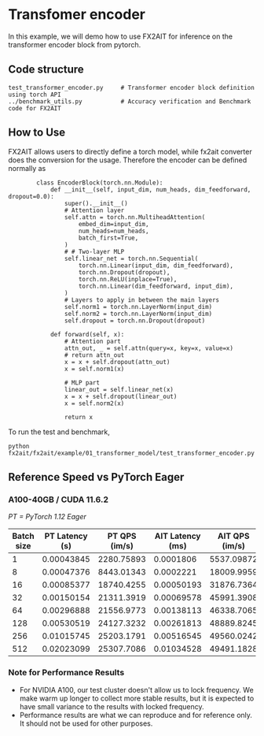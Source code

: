 # Transfomer encoder

In this example, we will demo how to use FX2AIT for inference on the transformer encoder block from pytorch.

## Code structure
```
test_transformer_encoder.py     # Transformer encoder block definition using torch API
../benchmark_utils.py           # Accuracy verification and Benchmark code for FX2AIT
```

## How to Use
FX2AIT allows users to directly define a torch model, while fx2ait converter does the conversion for the usage.
Therefore the encoder can be defined normally as
```
        class EncoderBlock(torch.nn.Module):
            def __init__(self, input_dim, num_heads, dim_feedforward, dropout=0.0):
                super().__init__()
                # Attention layer
                self.attn = torch.nn.MultiheadAttention(
                    embed_dim=input_dim,
                    num_heads=num_heads,
                    batch_first=True,
                )
                # # Two-layer MLP
                self.linear_net = torch.nn.Sequential(
                    torch.nn.Linear(input_dim, dim_feedforward),
                    torch.nn.Dropout(dropout),
                    torch.nn.ReLU(inplace=True),
                    torch.nn.Linear(dim_feedforward, input_dim),
                )
                # Layers to apply in between the main layers
                self.norm1 = torch.nn.LayerNorm(input_dim)
                self.norm2 = torch.nn.LayerNorm(input_dim)
                self.dropout = torch.nn.Dropout(dropout)

            def forward(self, x):
                # Attention part
                attn_out, _ = self.attn(query=x, key=x, value=x)
                # return attn_out
                x = x + self.dropout(attn_out)
                x = self.norm1(x)

                # MLP part
                linear_out = self.linear_net(x)
                x = x + self.dropout(linear_out)
                x = self.norm2(x)

                return x
```
To run the test and benchmark,
```
python fx2ait/fx2ait/example/01_transformer_model/test_transformer_encoder.py
```

## Reference Speed vs PyTorch Eager

### A100-40GB / CUDA 11.6.2
_PT = PyTorch 1.12 Eager_

| Batch size | PT Latency (s) | PT QPS (im/s) | AIT Latency (ms) | AIT QPS (im/s) | Speedup    |
|------------|----------------|---------------|------------------|----------------|------------|
|          1 |     0.00043845 |    2280.75893 |        0.0001806 |     5537.09872 | 2.42774396 |
|          8 |     0.00047376 |    8443.01343 |        0.0002221 |     18009.9959 | 2.13312416 |
|         16 |     0.00085377 |    18740.4255 |       0.00050193 |     31876.7364 | 1.90096119 |
|         32 |     0.00150154 |    21311.3919 |       0.00069578 |     45991.3908 | 2.15806602 |
|         64 |     0.00296888 |    21556.9773 |       0.00138113 |     46338.7065 | 2.14959202 |
|        128 |     0.00530519 |    24127.3232 |       0.00261813 |     48889.8245 | 2.02632609 |
|        256 |     0.01015745 |    25203.1791 |       0.00516545 |     49560.0242 | 1.96641955 |
|        512 |     0.02023099 |    25307.7086 |       0.01034528 |     49491.1828 | 1.95557739 |



### Note for Performance Results

- For NVIDIA A100, our test cluster doesn't allow us to lock frequency. We make warm up longer to collect more stable results, but it is expected to have small variance to the results with locked frequency.
- Performance results are what we can reproduce and for reference only. It should not be used for other purposes.
